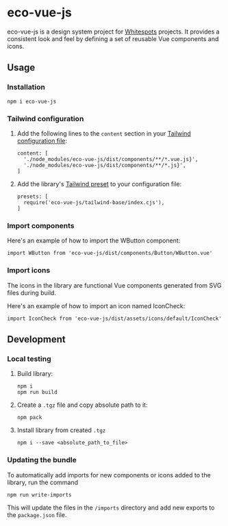 # eco-vue-js

eco-vue-js is a design system project for [Whitespots](https://whitespots.io/) projects. It provides a consistent look and feel by defining a set of reusable Vue components and icons.


## Usage

### Installation
```
npm i eco-vue-js
```

### Tailwind configuration

1. Add the following lines to the `content` section in your [Tailwind configuration file](https://tailwindcss.com/docs/content-configuration):
    ```
    content: [
      './node_modules/eco-vue-js/dist/components/**/*.vue.js}',
      './node_modules/eco-vue-js/dist/components/**/*.js}',
    ]
    ```
2. Add the library's [Tailwind preset](https://tailwindcss.com/docs/presets) to your configuration file:
    ```
    presets: [
      require('eco-vue-js/tailwind-base/index.cjs'),
    ]
    ```

### Import components

Here's an example of how to import the WButton component:
```
import WButton from 'eco-vue-js/dist/components/Button/WButton.vue'
```

### Import icons

The icons in the library are functional Vue components generated from SVG files during build.

Here's an example of how to import an icon named IconCheck:
```
import IconCheck from 'eco-vue-js/dist/assets/icons/default/IconCheck'
```

## Development

### Local testing

1. Build library:
    ```
    npm i
    npm run build
    ```
2. Create a `.tgz` file and copy absolute path to it:
    ```
    npm pack
    ```
3. Install library from created `.tgz`
    ```
    npm i --save <absolute_path_to_file>
    ```

### Updating the bundle

To automatically add imports for new components or icons added to the library, run the command
```
npm run write-imports
```
This will update the files in the `/imports` directory and add new exports to the `package.json` file.